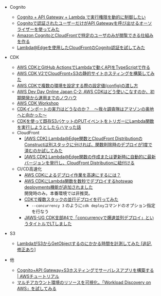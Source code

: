 * Cognito
  * [Cognito + API Gateway + Lambda で実行権限を動的に制御したい](https://blog.serverworks.co.jp/2021/12/22/125040)
  * [Cognitoで認証されたユーザーだけがAPI Gatewayを呼び出せるオーソライザーを使ってみた](https://dev.classmethod.jp/articles/api-gateway-cognito-authorizer/)
  * [Amazon CognitoとCloudFrontで特定のユーザのみが閲覧できる仕組みを作る
  ](https://tech.macloud.jp/entry/2022/05/13/144430)
  * [Lambda@Edgeを使用したCloudFrontのCognito認証を試してみた](https://dev.classmethod.jp/articles/cloud-front-cognito-auth/)
  
* CDK
  * [AWS CDKとGitHub ActionsでLambdaで動くAPIをTypeScriptで作る](https://tech.smartcamp.co.jp/entry/gh-action-and-cdk)
  * [AWS CDK V2でCloudFront+S3の静的サイトホスティングを構築してみた](https://dev.classmethod.jp/articles/i-tried-building-cloudfronts3-static-site-hosting-with-aws-cdk-v2/)
  * [AWS CDKで複数の環境を設定する際の設定値(config)の渡し方](https://dev.classmethod.jp/articles/aws-cdk-multi-environment-config/)
  * [AWS Dev Day Online Japan C-2: AWS CDKはどう使いこなすのか、初期開発から運用までのノウハウ](https://www.youtube.com/watch?v=xLrCEHEYcCM)
  * [AWS CDK Workshop](https://cdkworkshop.com/ja/)
  * [CDKインポートの実力はどうなのか？　〜我々調査隊はアマゾンの奥地へと向かった〜](https://tech.nri-net.com/entry/how_about_cdk_import)
  * [CDKを使って既存S3バケットのPUTイベントをトリガーにLambda関数を実行しようとしたらハマった話](https://dev.classmethod.jp/articles/cdk-s3notification-kick-lambda/)
  * CloudFront
    * [[AWS CDK] Lambda@Edge関数とCloudFront DistributionのConstructは別スタックに分ければ、関数削除時のデプロイが1度で済むのか試してみた](https://dev.classmethod.jp/articles/it-seems-better-to-divide-lambda-edgecloudfront-distribution-resources-into-separate-stacks/)
    * [[AWS CDK] Lambda@Edge関数の作成または更新時に自動的に最新バージョンを発行し、CloudFront Distributionに紐付ける](https://dev.classmethod.jp/articles/aws-cdk-i-tried-linking-lambda-edge-to-cloudfront-distribution/)
  * CI/CD高速化
    * [AWS CDKによるデプロイ作業を高速にするには？](https://kakehashi-dev.hatenablog.com/entry/2021/10/05/080018)
    * [AWS CDKにLambda関数を数秒でデプロイするhotswap deployments機能が追加されました](https://zenn.dev/intercept6/articles/eed5b5cef89eb2)  
      開発時のみ。本番環境では非推奨。
    * [CDKで複数スタックの並行デプロイを行ってみた](https://dev.classmethod.jp/articles/cdk-concurrency-deployment/)
      * `--concurrency 3` のように`cdk deploy`コマンドのオプション指定を行なう
    * [JAWS-UG CDK支部#4で「concurrencyで爆速並列デプロイ」というタイトルでLTしました](https://qiita.com/hedgehog051/items/5caa438a4c1802442632)
* S3
  * [LambdaがS3からGetObjectするのにかかる時間を計測してみた [追記, 修正あり]](https://dev.classmethod.jp/articles/mesure-download-time-of-get-object-from-s3-on-lambda/)

* 他
  * [Cognito+API Gateway+S3ホスティングでサーバレスアプリを構築する | AWSチュートリアル](https://www.bioerrorlog.work/entry/aws-serverless-tutorial)
  * [マルチアカウント環境のリソースを可視化。「Workload Discovery on AWS」を試してみる](https://aws.amazon.com/jp/builders-flash/202209/workload-discovery-on-aws/?awsf.filter-name=*all)
